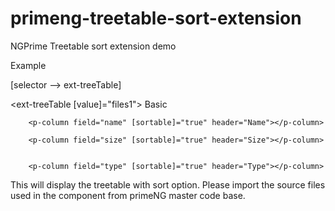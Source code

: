# primeng-treetable-sort-extension
NGPrime Treetable sort extension demo

Example

[selector -->  ext-treeTable]


<ext-treeTable [value]="files1">
        <p-header>Basic</p-header>
	
        <p-column field="name" [sortable]="true" header="Name"></p-column>              
        
        <p-column field="size" [sortable]="true" header="Size"></p-column>
        
        
        <p-column field="type" [sortable]="true" header="Type"></p-column>
</ext-treeTable>

This will display the treetable with sort option.
Please import the source files used in the component from primeNG master code base.

